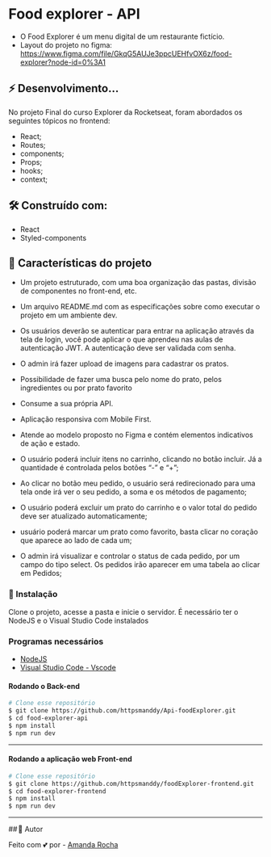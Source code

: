 # Food explorer - API

- O Food Explorer é um menu digital de um restaurante fictício.
- Layout do projeto no figma: https://www.figma.com/file/GkqG5AUJe3ppcUEHfvOX6z/food-explorer?node-id=0%3A1


## ⚡ Desenvolvimento...

No projeto Final do curso Explorer da Rocketseat,
foram abordados os seguintes tópicos no frontend:

- React;
- Routes;
- components;
- Props;
- hooks;
- context;

## 🛠️ Construído com:

- React
- Styled-components

## 💬 Características do projeto

- Um projeto estruturado, com uma boa organização das pastas, divisão de componentes no front-end, etc.

- Um arquivo README.md com as especificações sobre como executar o projeto em um ambiente dev.

- Os usuários deverão se autenticar para entrar na aplicação através da tela de login, você pode aplicar o que aprendeu nas aulas de autenticação JWT. A autenticação deve ser validada com senha.

- O admin irá fazer upload de imagens para cadastrar os pratos.

- Possibilidade de fazer uma busca pelo nome do prato, pelos ingredientes ou por prato favorito

- Consume a sua própria API.

- Aplicação responsiva com Mobile First.

- Atende ao modelo proposto no Figma e contém elementos indicativos de ação e estado.

- O usuário poderá incluir itens no carrinho, clicando no botão incluir. Já a quantidade é controlada pelos botões “-” e “+”;

- Ao clicar no botão meu pedido, o usuário será redirecionado para uma tela onde irá ver o seu pedido, a soma e os métodos de pagamento;

- O usuário poderá excluir um prato do carrinho e o valor total do pedido deve ser atualizado automaticamente;

- usuário poderá marcar um prato como favorito, basta clicar no coração que aparece ao lado de cada um;

- O admin irá visualizar e controlar o status de cada pedido, por um campo do tipo select. Os pedidos irão aparecer em uma tabela ao clicar em Pedidos;

### 🚀 Instalação

Clone o projeto, acesse a pasta e inicie o servidor. 
É necessário ter o NodeJS e o Visual Studio Code instalados

### Programas necessários

- [NodeJS](https://nodejs.org/en/)
- [Visual Studio Code - Vscode](https://code.visualstudio.com/)

#### Rodando o Back-end

```bash
# Clone esse repositório
$ git clone https://github.com/httpsmanddy/Api-foodExplorer.git
$ cd food-explorer-api
$ npm install
$ npm run dev
```
---

#### Rodando a aplicação web Front-end

```bash
# Clone esse repositório
$ git clone https://github.com/httpsmanddy/foodExplorer-frontend.git
$ cd food-explorer-frontend
$ npm install
$ npm run dev

```
---

## 🎨 Autor

Feito com 💕 por - [Amanda Rocha](www.linkedin.com/in/amanda-rocha-713067241)

